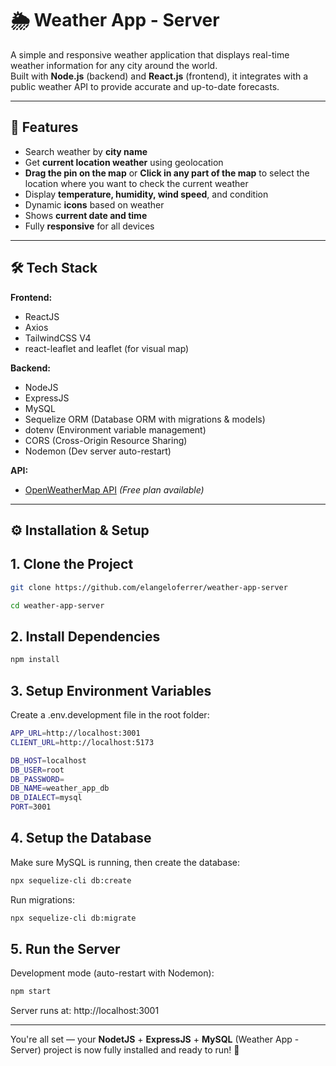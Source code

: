 # 🌦️ Weather App - Server

A simple and responsive weather application that displays real-time weather information for any city around the world.  
Built with **Node.js** (backend) and **React.js** (frontend), it integrates with a public weather API to provide accurate and up-to-date forecasts.

---

## 🚀 Features

- Search weather by **city name**
- Get **current location weather** using geolocation
- **Drag the pin on the map** or **Click in any part of the map** to select the location where you want to check the current weather
- Display **temperature, humidity, wind speed**, and condition
- Dynamic **icons** based on weather
- Shows **current date and time**
- Fully **responsive** for all devices

---

## 🛠️ Tech Stack

**Frontend:**

- ReactJS
- Axios
- TailwindCSS V4
- react-leaflet and leaflet (for visual map)

**Backend:**

- NodeJS
- ExpressJS
- MySQL
- Sequelize ORM (Database ORM with migrations & models)
- dotenv (Environment variable management)
- CORS (Cross-Origin Resource Sharing)
- Nodemon (Dev server auto-restart)

**API:**

- [OpenWeatherMap API](https://openweathermap.org/api) _(Free plan available)_

---

## ⚙️ Installation & Setup

## 1. Clone the Project

```bash
git clone https://github.com/elangeloferrer/weather-app-server
```

```bash
cd weather-app-server
```

## 2. Install Dependencies

```bash
npm install
```

## 3. Setup Environment Variables

Create a .env.development file in the root folder:

```bash
APP_URL=http://localhost:3001
CLIENT_URL=http://localhost:5173

DB_HOST=localhost
DB_USER=root
DB_PASSWORD=
DB_NAME=weather_app_db
DB_DIALECT=mysql
PORT=3001
```

## 4. Setup the Database

Make sure MySQL is running, then create the database:

```bash
npx sequelize-cli db:create
```

Run migrations:

```bash
npx sequelize-cli db:migrate
```

## 5. Run the Server

Development mode (auto-restart with Nodemon):

```bash
npm start
```

Server runs at: http://localhost:3001

---

You're all set — your **NodetJS** + **ExpressJS** + **MySQL** (Weather App - Server) project is now fully installed and ready to run! 🚀
